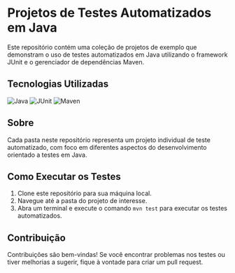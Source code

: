 # Projetos de Testes Automatizados em Java

Este repositório contém uma coleção de projetos de exemplo que demonstram o uso de testes automatizados em Java utilizando o framework JUnit e o gerenciador de dependências Maven.

## Tecnologias Utilizadas

![Java](https://img.shields.io/badge/Java-8%2B-blue)
![JUnit](https://img.shields.io/badge/JUnit-5-green)
![Maven](https://img.shields.io/badge/Maven-3-red)

## Sobre

Cada pasta neste repositório representa um projeto individual de teste automatizado, com foco em diferentes aspectos do desenvolvimento orientado a testes em Java.


## Como Executar os Testes

1. Clone este repositório para sua máquina local.
2. Navegue até a pasta do projeto de interesse.
3. Abra um terminal e execute o comando `mvn test` para executar os testes automatizados.

## Contribuição

Contribuições são bem-vindas! Se você encontrar problemas nos testes ou tiver melhorias a sugerir, fique à vontade para criar um pull request.

